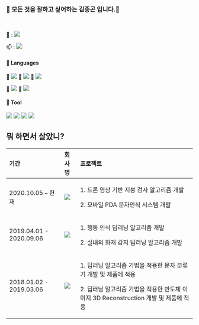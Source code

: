 ### 👋 모든 것을 잘하고 싶어하는 김종곤 입니다.👋

 
<!--
**DeepFocuser/DeepFocuser** is a ✨ _special_ ✨ repository because its `README.md` (this file) appears on your GitHub profile.

Here are some ideas to get you started:

- 🔭 I’m currently working on ...
- 🌱 I’m currently learning ...
- 👯 I’m looking to collaborate on ...
- 🤔 I’m looking for help with ...
- 💬 Ask me about ...
- 📫 How to reach me: ...
- 😄 Pronouns: ...
- ⚡ Fun fact: ...
# https://simpleicons.org/?q=linkedin
# https://treasurebear.tistory.com/70
-->
<br>
<p>
  💬 : <a href="mailto:iscowkite@gmail.com" target="_blank"><img src="https://img.shields.io/badge/rlawhdrhs27@gmail.com-EA3245?style=flat-square&logo=Gmail&logoColor=white"/></a>

  📫 : <a href="https://www.linkedin.com/in/cowkite/" target="_blank"><img src="https://img.shields.io/badge/JONGGON-0A66C2?style=flat-square&logo=Linkedin&logoColor=white"/></a>
</p>


#### 💪 Languages
<p>
  💩 <img src="https://img.shields.io/badge/Python-3776AB?style=flat-square&logo=Python&logoColor=white"/>
  💩 <img src="https://img.shields.io/badge/C++-000000?style=flat-square&logo=Cplusplus&logoColor=white"/>
  💩 <img src="https://img.shields.io/badge/Go-61DAFB?style=flat-square&logo=go&logoColor=black"/>

  💩 <img src="https://img.shields.io/badge/Java-007396?style=flat-square&logo=JAVA&logoColor=black"/>
  💩 <img src="https://img.shields.io/badge/Kotlin-7F52FF?style=flat-square&logo=kotlin&logoColor=black"/>
</p>

#### 💪 Tool
<p>
  <img src="https://img.shields.io/badge/Pytorch-EE4C2C?style=flat-square&logo=Pytorch&logoColor=white"/>
  <img src="https://img.shields.io/badge/Tensorflow-FF6F00?style=flat-square&logo=Tensorflow&logoColor=white"/>
  <img src="https://img.shields.io/badge/Mxnet-61DAFB?style=flat-square&logo=Mxnet&logoColor=black"/>
  <img src="https://img.shields.io/badge/Docker-2496ED?style=flat-square&logo=Docker&logoColor=black"/>
</p>


## **뭐 하면서 살았니?**

| 기간 | 회사명 | 프로젝트     |
|:----|:---------|:--------|
| 2020.10.05 – 현재 | <a href="https://www.hyundai-autoever.com/kor/main/index.do" target="_blank"><img src="https://img.shields.io/badge/현대오토에버-white?style=flat-square&logo=Hyundai&logoColor=002C5F"/></a> | <p>1. 드론 영상 기반 지붕 검사 알고리즘 개발</p><p>2. 모바일 PDA 문자인식 시스템 개발 </p>|
| 2019.04.01 - 2020.09.06 | <a href="https://alcherainc.com/" target="_blank"><img src="https://img.shields.io/badge/alchera-blue?style=flat-square&logoColor=002C5F"/></a>| <p>1. 행동 인식 딥러닝 알고리즘 개발</p><p>2. 실내외 화재 감지 딥러닝 알고리즘 개발 </p>|
| 2018.01.02 - 2019.03.06 | <a href="https://www.kohyoung.com/kr" target="_blank"><img src="https://img.shields.io/badge/고영테크놀러지-green?style=flat-square&logoColor=green"/></a> | <p>1. 딥러닝 알고리즘 기법을 적용한 문자 분류기 개발 및 제품에 적용</p><p>2. 딥러닝 알고리즘 기법을 적용한 반도체 이미지 3D Reconstruction 개발 및 제품에 적용 </p>|

